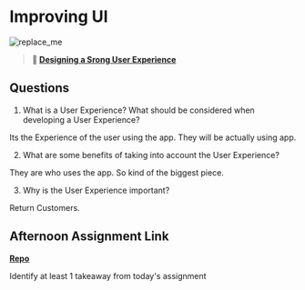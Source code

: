 # Improving UI

![replace_me](https://codeworks.blob.core.windows.net/public/assets/img/illustrations/placeholder.svg)

> **📖 [Designing a Srong User Experience](https://codeworksacademy.com/fs-student-guide/resources/wk7/03-Creating-Good-UX)**

## Questions

1. What is a User Experience? What should be considered when developing a User Experience?

Its the Experience of the user using the app. They will be actually using app.

2. What are some benefits of taking into account the User Experience?

They are who uses the app. So kind of the biggest piece.

3. Why is the User Experience important?

Return Customers.

## Afternoon Assignment Link

**[Repo](https://github.com/JeradeaSimmons/<ASSIGNMENT_REPO>)**

Identify at least 1 takeaway from today's assignment
